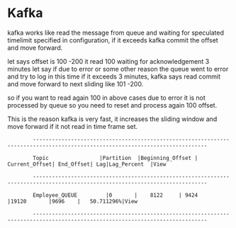 Kafka
======


kafka works like read the message from queue and waiting for speculated timelimit specified in configuration,
if it exceeds kafka commit the offset and move forward. 

let says offset is 100 -200 it read 100 waiting for acknowledgement 3 minutes let say if due to error or some other
reason the queue went to error and try to  log in this time if it exceeds 3 minutes, kafka says read commit and
move forward to next sliding like 101 -200.

so if you want to read again 100 in above cases due to error it is not processed by queue so you need to reset and process
again 100 offset.


This is the reason kafka is very fast, it increases the sliding window and move forward if it not read in time frame set.




            ----------------------------------------------------------------------------------------------------------------------------- 
            
            Topic	             |Partition  |Beginning_Offset |	Current_Offset|	End_Offset|	Lag|Lag_Percent  |View 	
            
            -----------------------------------------------------------------------------------------------------------------------------               
            
            Employee_QUEUE         |0       |    8122	  | 9424             |19120	      |9696	   |   50.711296%|View
            
            -----------------------------------------------------------------------------------------------------------------------------
